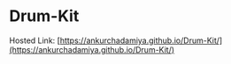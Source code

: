 # Drum-Kit

Hosted Link: [https://ankurchadamiya.github.io/Drum-Kit/](https://ankurchadamiya.github.io/Drum-Kit/)
